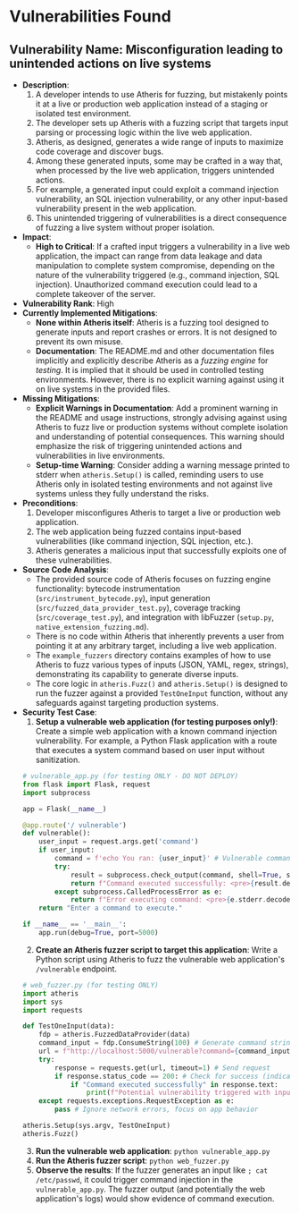 # Vulnerabilities Found

## Vulnerability Name: Misconfiguration leading to unintended actions on live systems
- **Description**:
    1. A developer intends to use Atheris for fuzzing, but mistakenly points it at a live or production web application instead of a staging or isolated test environment.
    2. The developer sets up Atheris with a fuzzing script that targets input parsing or processing logic within the live web application.
    3. Atheris, as designed, generates a wide range of inputs to maximize code coverage and discover bugs.
    4. Among these generated inputs, some may be crafted in a way that, when processed by the live web application, triggers unintended actions.
    5. For example, a generated input could exploit a command injection vulnerability, an SQL injection vulnerability, or any other input-based vulnerability present in the web application.
    6. This unintended triggering of vulnerabilities is a direct consequence of fuzzing a live system without proper isolation.
- **Impact**:
    - **High to Critical**: If a crafted input triggers a vulnerability in a live web application, the impact can range from data leakage and data manipulation to complete system compromise, depending on the nature of the vulnerability triggered (e.g., command injection, SQL injection). Unauthorized command execution could lead to a complete takeover of the server.
- **Vulnerability Rank**: High
- **Currently Implemented Mitigations**:
    - **None within Atheris itself**: Atheris is a fuzzing tool designed to generate inputs and report crashes or errors. It is not designed to prevent its own misuse.
    - **Documentation**: The README.md and other documentation files implicitly and explicitly describe Atheris as a *fuzzing engine* for *testing*.  It is implied that it should be used in controlled testing environments.  However, there is no explicit warning against using it on live systems in the provided files.
- **Missing Mitigations**:
    - **Explicit Warnings in Documentation**: Add a prominent warning in the README and usage instructions, strongly advising against using Atheris to fuzz live or production systems without complete isolation and understanding of potential consequences. This warning should emphasize the risk of triggering unintended actions and vulnerabilities in live environments.
    - **Setup-time Warning**: Consider adding a warning message printed to stderr when `atheris.Setup()` is called, reminding users to use Atheris only in isolated testing environments and not against live systems unless they fully understand the risks.
- **Preconditions**:
    1. Developer misconfigures Atheris to target a live or production web application.
    2. The web application being fuzzed contains input-based vulnerabilities (like command injection, SQL injection, etc.).
    3. Atheris generates a malicious input that successfully exploits one of these vulnerabilities.
- **Source Code Analysis**:
    - The provided source code of Atheris focuses on fuzzing engine functionality: bytecode instrumentation (`src/instrument_bytecode.py`), input generation (`src/fuzzed_data_provider_test.py`), coverage tracking (`src/coverage_test.py`), and integration with libFuzzer (`setup.py`, `native_extension_fuzzing.md`).
    - There is no code within Atheris that inherently prevents a user from pointing it at any arbitrary target, including a live web application.
    - The `example_fuzzers` directory contains examples of how to use Atheris to fuzz various types of inputs (JSON, YAML, regex, strings), demonstrating its capability to generate diverse inputs.
    - The core logic in `atheris.Fuzz()` and `atheris.Setup()` is designed to run the fuzzer against a provided `TestOneInput` function, without any safeguards against targeting production systems.
- **Security Test Case**:
    1. **Setup a vulnerable web application (for testing purposes only!)**: Create a simple web application with a known command injection vulnerability. For example, a Python Flask application with a route that executes a system command based on user input without sanitization.
    ```python
    # vulnerable_app.py (for testing ONLY - DO NOT DEPLOY)
    from flask import Flask, request
    import subprocess

    app = Flask(__name__)

    @app.route('/ vulnerable')
    def vulnerable():
        user_input = request.args.get('command')
        if user_input:
            command = f'echo You ran: {user_input}' # Vulnerable command construction
            try:
                result = subprocess.check_output(command, shell=True, stderr=subprocess.PIPE)
                return f"Command executed successfully: <pre>{result.decode()}</pre>"
            except subprocess.CalledProcessError as e:
                return f"Error executing command: <pre>{e.stderr.decode()}</pre>", 500
        return "Enter a command to execute."

    if __name__ == '__main__':
        app.run(debug=True, port=5000)
    ```
    2. **Create an Atheris fuzzer script to target this application**: Write a Python script using Atheris to fuzz the vulnerable web application's `/vulnerable` endpoint.
    ```python
    # web_fuzzer.py (for testing ONLY)
    import atheris
    import sys
    import requests

    def TestOneInput(data):
        fdp = atheris.FuzzedDataProvider(data)
        command_input = fdp.ConsumeString(100) # Generate command string
        url = f"http://localhost:5000/vulnerable?command={command_input.decode(errors='ignore')}" # Target local vulnerable app
        try:
            response = requests.get(url, timeout=1) # Send request
            if response.status_code == 200: # Check for success (indicates code execution path)
                if "Command executed successfully" in response.text:
                    print(f"Potential vulnerability triggered with input: {command_input}")
        except requests.exceptions.RequestException as e:
            pass # Ignore network errors, focus on app behavior

    atheris.Setup(sys.argv, TestOneInput)
    atheris.Fuzz()
    ```
    3. **Run the vulnerable web application**: `python vulnerable_app.py`
    4. **Run the Atheris fuzzer script**: `python web_fuzzer.py`
    5. **Observe the results**: If the fuzzer generates an input like `; cat /etc/passwd`, it could trigger command injection in the `vulnerable_app.py`. The fuzzer output (and potentially the web application's logs) would show evidence of command execution.